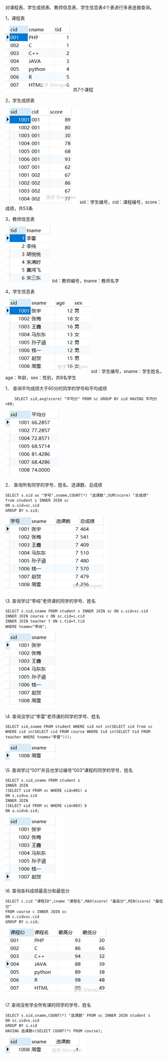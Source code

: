对课程表、学生成绩表、教师信息表、学生信息表4个表进行多表连接查询。

1，课程表

![img](assets/v2-2dcd6c747510722316a2f1a2de0db649_720w.jpg)共7个课程

2，学生成绩表



![img](assets/v2-76e77ab66698acb1020632a86bf993b0_720w.jpg)sid：学生编号，cid：课程编号，score：成绩，共53条

3，教师信息表

![img](assets/v2-9c18184114cb938bd9a188d9e3869242_720w.png)tid：教师编号，tname：教师名字

4，学生信息表

![img](assets/v2-f18d3473e94f96c13a48f4c05daf11f4_720w.jpg)sid：学生编号，sname：学生姓名，age：年龄，sex：性别，共8名学生

1． 查询平均成绩大于60分的同学的学号和平均成绩

```text
    SELECT sid,avg(score) "平均分" FROM sc GROUP BY sid HAVING 平均分>60;
```

![img](assets/v2-4ffcf1268bc9cbc61a7d49bbb12afda7_720w.png)

2． 查询所有同学的学号、姓名、选课数、总成绩

```text
SELECT s.sid as "学号",sname,COUNT(*) "选课数",SUM(score) "总成绩"
from student s INNER JOIN sc
ON s.sid=sc.sid
GROUP BY s.sid;
```

![img](assets/v2-8ebccf46c9d5e42fe8a12aa1581552a3_720w.jpg)

\3. 查询学过“李纯”老师课的同学的学号、姓名

```text
SELECT s.sid,sname FROM student s INNER JOIN sc ON s.sid=sc.sid
INNER JOIN course c ON sc.cid=c.cid
INNER JOIN teacher t ON c.tid=t.tid
WHERE tname="李纯";
```

![img](assets/v2-c66371d4fa4aa206cc4da856074c922f_720w.png)

\4. 查询没学过“李雷”老师课的同学的学号、姓名

```text
SELECT sid,sname FROM student WHERE sid not in(SELECT sid from sc 
WHERE cid in(SELECT cid FROM course WHERE tid in(SELECT tid FROM teacher WHERE tname="李雷")));
```

![img](assets/v2-1eca3e74985a95ce1750462fc3885f44_720w.png)

\5. 查询学过“001”并且也学过编号“003”课程的同学的学号、姓名

```text
SELECT s.sid,sname FROM student s
INNER JOIN 
(SELECT sid FROM sc WHERE cid=001) a
ON s.sid=a.sid
INNER JOIN 
(SELECT sid FROM sc WHERE cid=003) b
ON a.sid=b.sid;
```

![img](assets/v2-44be5533192507443974b52f3b15b482_720w.png)

\6. 查询各科成绩最高分和最低分

```text
SELECT c.cid "课程ID",cname "课程名",MAX(score) "最高分",MIN(score) "最低分"
FROM course c INNER JOIN sc 
ON c.cid=sc.cid
GROUP BY c.cid;
```

![img](assets/v2-5953c2207e5e3826309e625536b4aa83_720w.jpg)

\7. 查询没有学全所有课的同学的学号、姓名

```text
SELECT s.sid,sname,COUNT(*) "选课数" FROM sc INNER JOIN student s
ON sc.sid=s.sid
GROUP BY s.sid
HAVING 选课数<(SELECT COUNT(*) FROM course);
```

![img](assets/v2-d6e7f23a20b4449ba221d1400a17b224_720w.jpg)